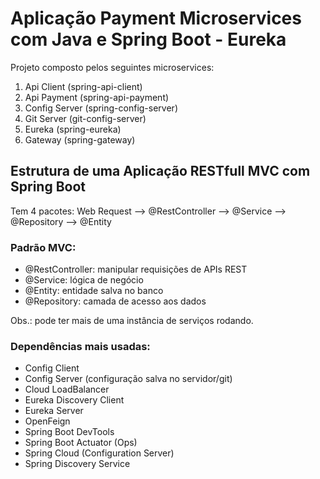 # Aplicação Payment Microservices com Java e Spring Boot - Eureka  

Projeto composto pelos seguintes microservices:  

1. Api Client (spring-api-client)  
2. Api Payment (spring-api-payment)  
3. Config Server (spring-config-server)  
4. Git Server (git-config-server)  
5. Eureka (spring-eureka)  
6. Gateway (spring-gateway)   

## Estrutura de uma Aplicação RESTfull MVC com Spring Boot

Tem 4 pacotes: Web Request --> @RestController --> @Service --> @Repository --> @Entity  

### Padrão MVC:  

- @RestController: manipular requisições de APIs REST  
- @Service: lógica de negócio  
- @Entity: entidade salva no banco  
- @Repository: camada de acesso aos dados  

Obs.: pode ter mais de uma instância de serviços rodando.  

### Dependências mais usadas:  

- Config Client  
- Config Server (configuração salva no servidor/git)  
- Cloud LoadBalancer  
- Eureka Discovery Client  
- Eureka Server  
- OpenFeign  
- Spring Boot DevTools  
- Spring Boot Actuator (Ops)  
- Spring Cloud (Configuration Server)  
- Spring Discovery Service  
